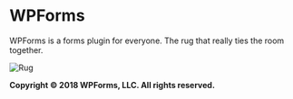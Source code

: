 WPForms
==============

WPForms is a forms plugin for everyone. The rug that really ties the room together.

![Rug](https://wpforms.com/images/rug.jpg)

**Copyright &copy; 2018 WPForms, LLC. All rights reserved.**
